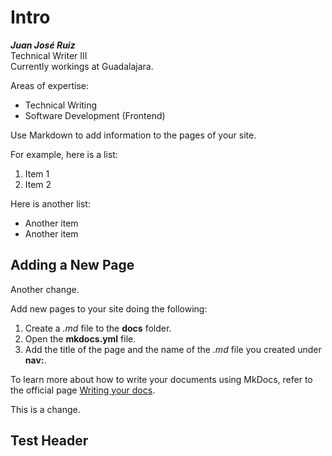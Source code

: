 # Intro

_**Juan José Ruiz**_
<br>Technical Writer III
<br>Currently workings at Guadalajara.

Areas of expertise:

* Technical Writing
* Software Development (Frontend)



Use Markdown to add information to the pages of your site.

For example, here is a list:

1.  Item 1
2.  Item 2

Here is another list:

* Another item
* Another item

## Adding a New Page

Another change.

Add new pages to your site doing the following:

1. Create a _.md_ file to the **docs** folder.
2. Open the **mkdocs.yml** file.
3. Add the title of the page and the name of the _.md_ file you created under **nav:**.

To learn more about how to write your documents using MkDocs, refer to the official page [Writing your docs](https://www.mkdocs.org/user-guide/writing-your-docs/).

This is a change.

## Test Header
